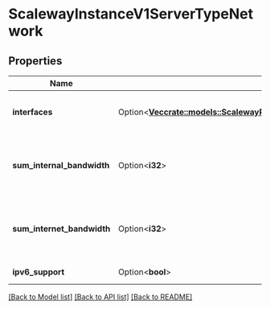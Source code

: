 # ScalewayInstanceV1ServerTypeNetwork

## Properties

Name | Type | Description | Notes
------------ | ------------- | ------------- | -------------
**interfaces** | Option<[**Vec<crate::models::ScalewayPeriodInstancePeriodV1PeriodServerTypePeriodNetworkPeriodInterface>**](scaleway.instance.v1.ServerType.Network.Interface.md)> | List of available network interfaces | [optional]
**sum_internal_bandwidth** | Option<**i32**> | Total maximum internal bandwidth in bits per seconds | [optional]
**sum_internet_bandwidth** | Option<**i32**> | Total maximum internet bandwidth in bits per seconds | [optional]
**ipv6_support** | Option<**bool**> | True if IPv6 is enabled | [optional]

[[Back to Model list]](../README.md#documentation-for-models) [[Back to API list]](../README.md#documentation-for-api-endpoints) [[Back to README]](../README.md)


